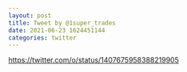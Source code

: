 ```yaml
--- 
layout: post 
title: Tweet by @1super_trades 
date: 2021-06-23 1624451144 
categories: twitter 
--- 
```

https://twitter.com/o/status/1407675958388219905